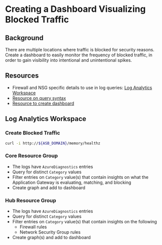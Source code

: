 # Creating a Dashboard Visualizing Blocked Traffic

## Background

There are multiple locations where traffic is blocked for security reasons. Create a dashboard to easily monitor the frequency of blocked traffic, in order to gain visibility into intentional and unintentional spikes.

## Resources
  
- Firewall and NSG specific details to use in log queries: [Log Analytics Workspace](#log-analytics-workspace)
- [Resource on query syntax](https://docs.microsoft.com/en-us/azure/azure-monitor/logs/get-started-queries)
- [Resource to create dashboard](https://docs.microsoft.com/en-us/azure/azure-monitor/visualize/tutorial-logs-dashboards)

## Log Analytics Workspace

### Create Blocked Traffic

```bash
curl -i http://${ASB_DOMAIN}/memory/healthz
```

### Core Resource Group

- The logs have `AzureDiagnostics` entries
- Query for distinct `Category` values
- Filter entries on `Category` value(s) that contain insights on what the Application Gateway is evaluating, matching, and blocking
- Create graph and add to dashboard

### Hub Resource Group

- The logs have `AzureDiagnostics` entries
- Query for distinct `Category` values
- Filter entries on `Category` value(s) that contain insights on the following
  - Firewall rules
  - Network Security Group rules
- Create graph(s) and add to dashboard
